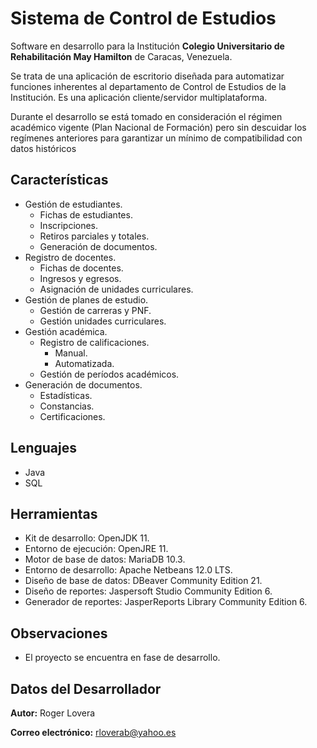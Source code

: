 # Sistema de Control de Estudios

Software en desarrollo para la Institución **Colegio Universitario de Rehabilitación May Hamilton** de Caracas, Venezuela.

Se trata de una aplicación de escritorio diseñada para automatizar funciones inherentes al departamento de Control de Estudios de la Institución. Es una aplicación cliente/servidor multiplataforma. 

Durante el desarrollo se está tomado en consideración el régimen académico vigente (Plan Nacional de Formación) pero sin descuidar los regímenes anteriores para garantizar un mínimo de compatibilidad con datos históricos

## Características
- Gestión de estudiantes.
    - Fichas de estudiantes.
    - Inscripciones.
    - Retiros parciales y totales.
    - Generación de documentos.
- Registro de docentes.
    - Fichas de docentes.
    - Ingresos y egresos.
    - Asignación de unidades curriculares.
- Gestión de planes de estudio.
    - Gestión de carreras y PNF.
    - Gestión unidades curriculares.
- Gestión académica.
    - Registro de calificaciones.
       - Manual.
       - Automatizada.
    - Gestión de períodos académicos.
- Generación de documentos.
    - Estadísticas.
    - Constancias.
    - Certificaciones.

## Lenguajes
- Java
- SQL

## Herramientas
- Kit de desarrollo: OpenJDK 11.
- Entorno de ejecución: OpenJRE 11.
- Motor de base de datos: MariaDB 10.3.
- Entorno de desarrollo: Apache Netbeans 12.0 LTS.
- Diseño de base de datos: DBeaver Community Edition 21.
- Diseño de reportes: Jaspersoft Studio Community Edition 6.
- Generador de reportes: JasperReports Library Community Edition 6.

## Observaciones
- El proyecto se encuentra en fase de desarrollo.

## Datos del Desarrollador
**Autor:** Roger Lovera

**Correo electrónico:** rloverab@yahoo.es